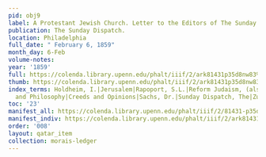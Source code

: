 ```yaml
---
pid: obj9
label: A Protestant Jewish Church. Letter to the Editors of The Sunday Dispatch.
publication: The Sunday Dispatch.
location: Philadelphia
full_date: " February 6, 1859"
month_day: 6-Feb
volume-notes:
year: '1859'
full: https://colenda.library.upenn.edu/phalt/iiif/2/ark81431p35d8nw83%2FSHA256E-s7910149--9d7596bb0ef6a27eb627c9157a26aa42ba6f73f6a0c39797699e8c26251efe96.jpeg/full/3500,/0/default.jpg
thumb: https://colenda.library.upenn.edu/phalt/iiif/2/ark81431p35d8nw83%2FSHA256E-s7910149--9d7596bb0ef6a27eb627c9157a26aa42ba6f73f6a0c39797699e8c26251efe96.jpeg/full/!200,200/0/default.jpg
index_terms: Holdheim, I.|Jerusalem|Rapoport, S.L.|Reform Judaism, (also "Neology"/"Gentilism")|Religion
  and Philosophy|Creeds and Opinions|Sachs, Dr.|Sunday Dispatch, The|Zunz, Leopold
toc: '23'
manifest_all: https://colenda.library.upenn.edu/phalt/iiif/2/81431-p35d8nw83/manifest
manifest_indiv: https://colenda.library.upenn.edu/phalt/iiif/2/ark81431p35d8nw83%2FSHA256E-s7910149--9d7596bb0ef6a27eb627c9157a26aa42ba6f73f6a0c39797699e8c26251efe96.jpeg
order: '008'
layout: qatar_item
collection: morais-ledger
---
```

